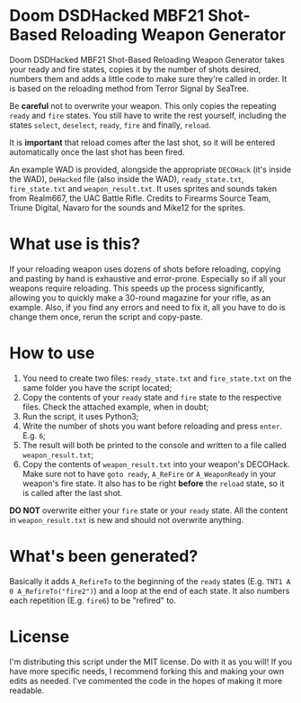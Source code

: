 # Doom DSDHacked MBF21 Shot-Based Reloading Weapon Generator
Doom DSDHacked MBF21 Shot-Based Reloading Weapon Generator takes your ready and fire states, copies it by the number of shots desired, numbers them and adds a little code to make sure they're called in order. It is based on the reloading method from Terror Signal by SeaTree.

Be **careful** not to overwrite your weapon. This only copies the repeating `ready` and `fire` states. You still have to write the rest yourself, including the states `select`, `deselect`, `ready`, `fire` and finally, `reload`.

It is **important** that reload comes after the last shot, so it will be entered automatically once the last shot has been fired.

An example WAD is provided, alongside the appropriate `DECOHack` (it's inside the WAD), `DeHacked` file (also inside the WAD), `ready_state.txt`, `fire_state.txt` and `weapon_result.txt`. It uses sprites and sounds taken from Realm667, the UAC Battle Rifle. Credits to Firearms Source Team, Triune Digital, Navaro for the sounds and Mike12 for the sprites.

# What use is this?
If your reloading weapon uses dozens of shots before reloading, copying and pasting by hand is exhaustive and error-prone. Especially so if all your weapons require reloading. This speeds up the process significantly, allowing you to quickly make a 30-round magazine for your rifle, as an example. Also, if you find any errors and need to fix it, all you have to do is change them once, rerun the script and copy-paste.

# How to use
1. You need to create two files: `ready_state.txt` and `fire_state.txt` on the same folder you have the script located;
2. Copy the contents of your `ready` state and `fire` state to the respective files. Check the attached example, when in doubt;
3. Run the script, it uses Python3;
4. Write the number of shots you want before reloading and press `enter`. E.g. `6`;
5. The result will both be printed to the console and written to a file called `weapon_result.txt`;
6. Copy the contents of `weapon_result.txt` into your weapon's DECOHack. Make sure not to have `goto ready`, `A_ReFire` or `A_WeaponReady` in your weapon's fire state. It also has to be right **before** the `reload` state, so it is called after the last shot.

**DO NOT** overwrite either your `fire` state or your `ready` state. All the content in `weapon_result.txt` is new and should not overwrite anything.

# What's been generated?
Basically it adds `A_RefireTo` to the beginning of the `ready` states (E.g. `TNT1 A 0 A_RefireTo("fire2")`) and a loop at the end of each state. It also numbers each repetition (E.g. `fire6`) to be "refired" to.

# License
I'm distributing this script under the MIT license. Do with it as you will! If you have more specific needs, I recommend forking this and making your own edits as needed. I've commented the code in the hopes of making it more readable.
